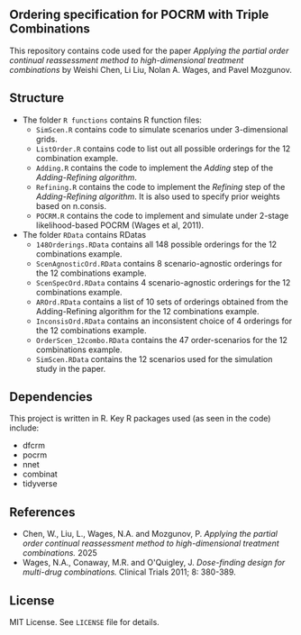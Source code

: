 ## Ordering specification for POCRM with Triple Combinations
This repository contains code used for the paper _Applying the partial order continual reassessment method to high-dimensional treatment combinations_ by Weishi Chen, Li Liu, Nolan A. Wages, and Pavel Mozgunov.

## Structure
- The folder `R functions` contains R function files:
  - `SimScen.R` contains code to simulate scenarios under 3-dimensional grids.
  - `ListOrder.R` contains code to list out all possible orderings for the 12 combination example.
  - `Adding.R` contains the code to implement the *Adding* step of the *Adding-Refining algorithm*.
  - `Refining.R` contains the code to implement the *Refining* step of the *Adding-Refining algorithm*. It is also used to specify prior weights based on n.consis.
  - `POCRM.R` contains the code to implement and simulate under 2-stage likelihood-based POCRM (Wages et al, 2011).
- The folder `RData` contains RDatas 
  - `148Orderings.RData` contains all 148 possible orderings for the 12 combinations example.
  - `ScenAgnosticOrd.RData` contains 8 scenario-agnostic orderings for the 12 combinations example.
  - `ScenSpecOrd.RData` contains 4 scenario-agnostic orderings for the 12 combinations example.
  - `AROrd.RData` contains a list of 10 sets of orderings obtained from the Adding-Refining algorithm for the 12 combinations example.
  - `InconsisOrd.RData` contains an inconsistent choice of 4 orderings for the 12 combinations example.
  - `OrderScen_12combo.RData` contains the 47 order-scenarios for the 12 combinations example.
  - `SimScen.RData` contains the 12 scenarios used for the simulation study in the paper.

## Dependencies
This project is written in R. Key R packages used (as seen in the code) include:
- dfcrm
- pocrm
- nnet
- combinat
- tidyverse

## References
- Chen, W., Liu, L., Wages, N.A. and Mozgunov, P. *Applying the partial order continual reassessment method to high-dimensional treatment combinations.* 2025
- Wages, N.A., Conaway, M.R. and O'Quigley, J. *Dose-finding design for multi-drug combinations.* Clinical Trials 2011; 8: 380-389.

##  License
MIT License. See `LICENSE` file for details.
